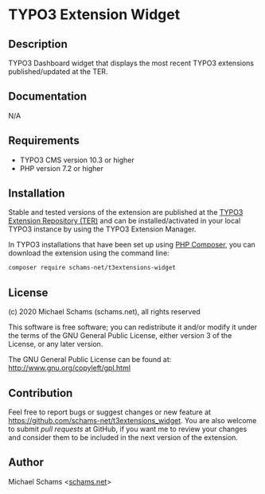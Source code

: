 TYPO3 Extension Widget
======================

Description
-----------

TYPO3 Dashboard widget that displays the most recent TYPO3 extensions published/updated at the TER.


Documentation
-------------

N/A


Requirements
------------

* TYPO3 CMS version 10.3 or higher
* PHP version 7.2 or higher


Installation
------------

Stable and tested versions of the extension are published at the [TYPO3 Extension Repository (TER)](https://extensions.typo3.org/extension/t3extensions_widget) and can be installed/activated in your local TYPO3 instance by using the TYPO3 Extension Manager.

In TYPO3 installations that have been set up using [PHP Composer](https://getcomposer.org/), you can download the extension using the command line:

```bash
composer require schams-net/t3extensions-widget
```


License
-------

(c) 2020 Michael Schams (schams.net), all rights reserved

This software is free software; you can redistribute it and/or modify it under the terms of the GNU General Public License, either version 3 of the License, or any later version.

The GNU General Public License can be found at:  
<http://www.gnu.org/copyleft/gpl.html>


Contribution
------------

Feel free to report bugs or suggest changes or new feature at <https://github.com/schams-net/t3extensions_widget>.
You are also welcome to submit *pull requests* at GitHub, if you want me to review your changes and consider them to be included in the next version of the extension.


Author
------

Michael Schams <[schams.net](https://schams.net)>
